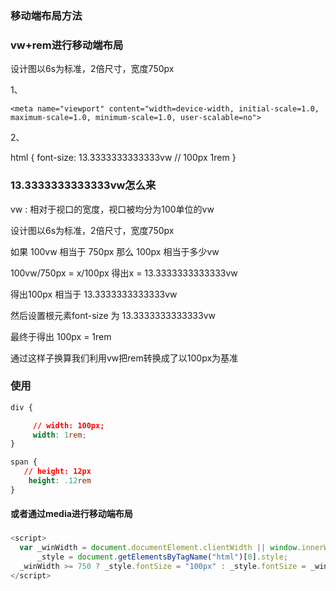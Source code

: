 ### 移动端布局方法

### vw+rem进行移动端布局  

设计图以6s为标准，2倍尺寸，宽度750px

1、

```
<meta name="viewport" content="width=device-width, initial-scale=1.0, maximum-scale=1.0, minimum-scale=1.0, user-scalable=no">
```
2、

html {
    font-size: 13.3333333333333vw // 100px  1rem
}


### 13.3333333333333vw怎么来

vw : 相对于视口的宽度，视口被均分为100单位的vw

设计图以6s为标准，2倍尺寸，宽度750px

如果 100vw  相当于 750px  那么 100px 相当于多少vw

100vw/750px = x/100px  得出x = 13.3333333333333vw

得出100px  相当于 13.3333333333333vw

然后设置根元素font-size 为 13.3333333333333vw

最终于得出 100px = 1rem

通过这样子换算我们利用vw把rem转换成了以100px为基准


### 使用
```css
div {

     // width: 100px;
     width: 1rem;
}

span {
   // height: 12px
    height: .12rem
}
```



#### 或者通过media进行移动端布局


###
```javascript
<script>
  var _winWidth = document.documentElement.clientWidth || window.innerWidth,
      _style = document.getElementsByTagName("html")[0].style;
  _winWidth >= 750 ? _style.fontSize = "100px" : _style.fontSize = _winWidth / 7.5 + "px";
</script>
```
